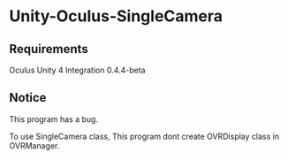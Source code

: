 # Unity-Oculus-SingleCamera

## Requirements
Oculus Unity 4 Integration 0.4.4-beta

## Notice
This program has a bug.

To use SingleCamera class, This program dont create OVRDisplay class in OVRManager.

